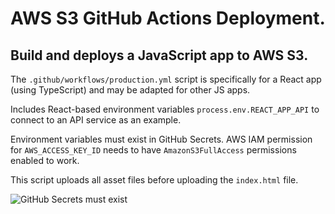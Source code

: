 # AWS S3 GitHub Actions Deployment.  

## Build and deploys a JavaScript app to AWS S3.  

The `.github/workflows/production.yml` script is specifically for a React app (using TypeScript) and may be adapted for other JS apps.  

Includes React-based environment variables `process.env.REACT_APP_API` to connect to an API service as an example.  

Environment variables must exist in GitHub Secrets.  AWS IAM permission for `AWS_ACCESS_KEY_ID` needs to have `AmazonS3FullAccess` permissions enabled to work.  

This script uploads all asset files before uploading the `index.html` file.  

![GitHub Secrets must exist](https://www.aaronwht.com/images/tutorial/github-secrets.png)  
